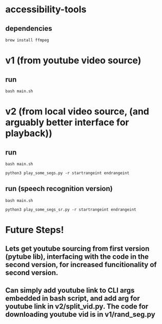 # accessibility-tools

## dependencies 

`brew install ffmpeg`


# v1 (from youtube video source)

## run 

`bash main.sh`


# v2 (from local video source, (and arguably better interface for playback))

## run

`bash main.sh`

`python3 play_some_segs.py -r startrangeint endrangeint`

## run (speech recognition version)

`bash main.sh`

`python3 play_some_segs_sr.py -r startrangeint endrangeint`

# Future Steps!

## Lets get youtube sourcing from first version (pytube lib), interfacing with the code in the second version, for increased funcitionality of second version. 
## Can simply add youtube link to CLI args embedded in bash script, and add arg for youtube link in v2/split_vid.py. The code for downloading youtube vid is in v1/rand_seg.py
